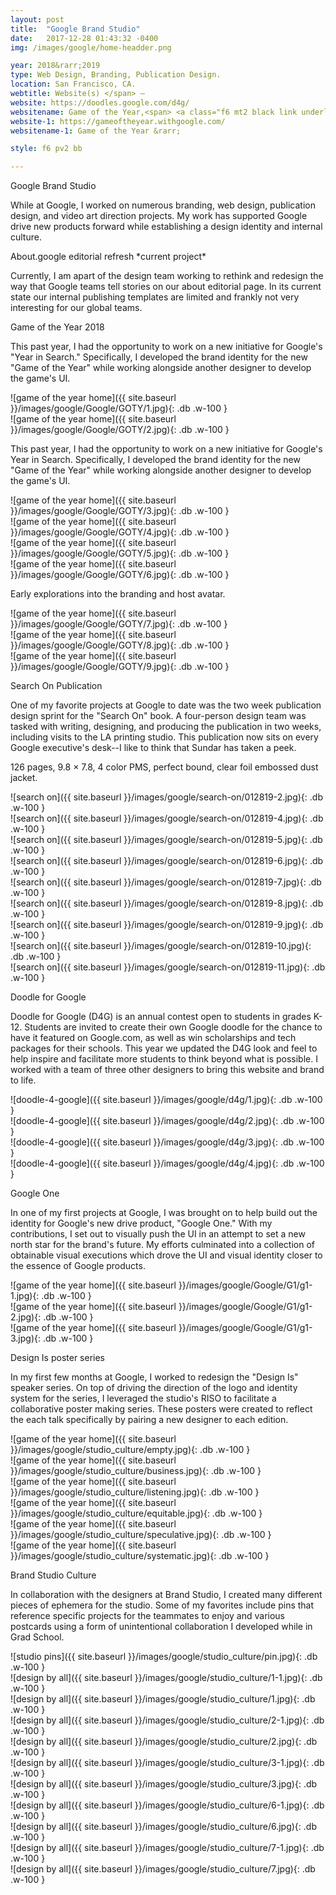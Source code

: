 ```yaml
---
layout: post
title:  "Google Brand Studio"
date:   2017-12-28 01:43:32 -0400
img: /images/google/home-headder.png

year: 2018&rarr;2019
type: Web Design, Branding, Publication Design.  
location: San Francisco, CA.
webtitle: Website(s) </span> —
website: https://doodles.google.com/d4g/
websitename: Game of the Year,<span> <a class="f6 mt2 black link underline-hover" target="_blank" href="https://doodles.google.com/d4g/">Doodle for Google, </a> <span> <a class="f6 mt2 black link underline-hover" target="_blank" href="https://www.youtube.com/playlist?list=PL590L5WQmH8dIdGztNYxH2SyMKwY_2Zwq#_ga=2.255468170.388998004.1549253508-943015284.1549253508">Search On, </a>
website-1: https://gameoftheyear.withgoogle.com/
websitename-1: Game of the Year &rarr;

style: f6 pv2 bb

---
```


 <p class="alcove f4 f3-ns">Google Brand Studio</p>

While at Google, I worked on numerous branding, web design, publication design, and video art direction projects. My work has supported Google drive new products forward while establishing a design identity and internal culture.


<!-- line -->
<p class=" mt0 w-100 dib bb mb5 pb3"/>
<!-- h2 -->
<p class="alcove f4 f3-ns">About.google editorial refresh *current project* </p>

Currently, I am apart of the design team working to rethink and redesign the way that Google teams tell stories on our about editorial page. In its current state our internal publishing templates are limited and frankly not very interesting for our global teams.  


<!-- line -->
<p class=" mt0 w-100 dib bb mb5 pb3"/>
<!-- h2 -->
<p class="alcove f4 f3-ns">Game of the Year 2018</p>

This past year, I had the opportunity to work on a new initiative for Google's "Year in Search." Specifically, I developed the brand identity for the new "Game of the Year" while working alongside another designer to develop the game's UI.


<div class="fl w-100  w-100-l ph2 " markdown="1">
![game of the year home]({{ site.baseurl }}/images/google/Google/GOTY/1.jpg){: .db .w-100 }
</div>

<div class="fl w-100  w-100-l ph2 mb5" markdown="1">
![game of the year home]({{ site.baseurl }}/images/google/Google/GOTY/2.jpg){: .db .w-100 }
</div>


This past year, I had the opportunity to work on a new initiative for Google's Year in Search. Specifically, I developed the brand identity for the new "Game of the Year" while working alongside another designer to develop the game's UI.


<div class="fl w-100  w-50-l ph2 " markdown="1">
![game of the year home]({{ site.baseurl }}/images/google/Google/GOTY/3.jpg){: .db .w-100 }
</div>

<div class="fl w-100  w-50-l ph2 " markdown="1">
![game of the year home]({{ site.baseurl }}/images/google/Google/GOTY/4.jpg){: .db .w-100 }
</div>

<div class="fl w-100  w-50-l ph2 " markdown="1">
![game of the year home]({{ site.baseurl }}/images/google/Google/GOTY/5.jpg){: .db .w-100 }
</div>

<div class="fl w-100  w-50-l ph2 mb5 " markdown="1">
![game of the year home]({{ site.baseurl }}/images/google/Google/GOTY/6.jpg){: .db .w-100 }
</div>


Early explorations into the branding and host avatar.


<div class="fl w-100  w-100-l ph2 " markdown="1">
![game of the year home]({{ site.baseurl }}/images/google/Google/GOTY/7.jpg){: .db .w-100 }
</div>

<div class="fl w-100  w-50-l ph2 " markdown="1">
![game of the year home]({{ site.baseurl }}/images/google/Google/GOTY/8.jpg){: .db .w-100 }
</div>

<div class="fl w-100  w-50-l ph2 " markdown="1">
![game of the year home]({{ site.baseurl }}/images/google/Google/GOTY/9.jpg){: .db .w-100 }
</div>

<!-- line -->
<p class=" mt0 w-100 dib bb mb5 pb3"/>
<!-- h2 -->
<p class="alcove f4 f3-ns"> Search On Publication </p>

One of my favorite projects at Google to date was the two week publication design sprint for the "Search On" book. A four-person design team was tasked with writing, designing, and producing the publication in two weeks, including visits to the LA printing studio. This publication now sits on every Google executive's desk--I like to think that Sundar has taken a peek.

126 pages, 9.8 × 7.8, 4 color PMS, perfect bound, clear foil embossed dust jacket.  

<div class="fl w-100  w-100-l ph2 " markdown="1">
![search on]({{ site.baseurl }}/images/google/search-on/012819-2.jpg){: .db .w-100 }
</div>

<div class="fl w-100  w-100-l ph2 " markdown="1">
![search on]({{ site.baseurl }}/images/google/search-on/012819-4.jpg){: .db .w-100 }
</div>

<div class="fl w-100  w-100-l ph2 " markdown="1">
![search on]({{ site.baseurl }}/images/google/search-on/012819-5.jpg){: .db .w-100 }
</div>

<div class="fl w-100  w-50-l ph2 " markdown="1">
![search on]({{ site.baseurl }}/images/google/search-on/012819-6.jpg){: .db .w-100 }
</div>

<div class="fl w-100  w-50-l ph2 " markdown="1">
![search on]({{ site.baseurl }}/images/google/search-on/012819-7.jpg){: .db .w-100 }
</div>

<div class="fl w-100  w-100-l ph2 " markdown="1">
![search on]({{ site.baseurl }}/images/google/search-on/012819-8.jpg){: .db .w-100 }
</div>


<div class="fl w-100  w-50-l ph2 " markdown="1">
![search on]({{ site.baseurl }}/images/google/search-on/012819-9.jpg){: .db .w-100 }
</div>

<div class="fl w-100  w-50-l ph2 " markdown="1">
![search on]({{ site.baseurl }}/images/google/search-on/012819-10.jpg){: .db .w-100 }
</div>


<div class="fl w-100  w-100-l ph2 " markdown="1">
![search on]({{ site.baseurl }}/images/google/search-on/012819-11.jpg){: .db .w-100 }
</div>



<!-- line -->
<p class=" mt0 w-100 dib bb mb5 pb3"/>
<!-- h2 -->
<p class="alcove f4 f3-ns"> Doodle for Google </p>

Doodle for Google (D4G) is an annual contest open to students in grades K-12. Students are invited to create their own Google doodle for the chance to have it featured on Google.com, as well as win scholarships and tech packages for their schools. This year we updated the D4G look and feel to help inspire and facilitate more students to think beyond what is possible. I worked with a team of three other designers to bring this website and brand to life.

<div class="fl w-100  w-100-l ph2 " markdown="1">
![doodle-4-google]({{ site.baseurl }}/images/google/d4g/1.jpg){: .db .w-100 }
</div>

<div class="fl w-100  w-50-l ph2 " markdown="1">
![doodle-4-google]({{ site.baseurl }}/images/google/d4g/2.jpg){: .db .w-100 }
</div>


<div class="fl w-100  w-50-l ph2 " markdown="1">
![doodle-4-google]({{ site.baseurl }}/images/google/d4g/3.jpg){: .db .w-100 }
</div>


<div class="fl w-100  w-100-l ph2 " markdown="1">
![doodle-4-google]({{ site.baseurl }}/images/google/d4g/4.jpg){: .db .w-100 }
</div>


<!-- line -->
<p class=" mt0 w-100 dib bb mb5 pb3"/>
<!-- h2 -->
<p class="alcove f4 f3-ns"> Google One  </p>

In one of my first projects at Google, I was brought on to help build out the identity for Google's new drive product, "Google One." With my contributions, I set out to visually push the UI in an attempt to set a new north star for the brand's future. My efforts culminated into a collection of obtainable visual executions which drove the UI and visual identity closer to the essence of Google products.

<div class="fl w-100  w-100-l ph2 " markdown="1">
![game of the year home]({{ site.baseurl }}/images/google/Google/G1/g1-1.jpg){: .db .w-100 }
</div>
<div class="fl w-100  w-100-l ph2 " markdown="1">
![game of the year home]({{ site.baseurl }}/images/google/Google/G1/g1-2.jpg){: .db .w-100 }
</div>
<div class="fl w-100  w-100-l ph2 " markdown="1">
![game of the year home]({{ site.baseurl }}/images/google/Google/G1/g1-3.jpg){: .db .w-100 }
</div>



<!-- line -->
<p class=" mt0 w-100 dib bb mb5 pb3"/>
<!-- h2 -->
<p class="alcove f4 f3-ns"> Design Is poster series</p>

In my first few months at Google, I worked to redesign the "Design Is" speaker series. On top of driving the direction of the logo and identity system for the series, I leveraged the studio's RISO to facilitate a collaborative poster making series. These posters were created to reflect the each talk specifically by pairing a new designer to each edition.

<div class="fl w-100  w-50-l ph2 " markdown="1">
![game of the year home]({{ site.baseurl }}/images/google/studio_culture/empty.jpg){: .db .w-100 }
</div>
<div class="fl w-100  w-50-l ph2 " markdown="1">
![game of the year home]({{ site.baseurl }}/images/google/studio_culture/business.jpg){: .db .w-100 }
</div>
<div class="fl w-100  w-50-l ph2 " markdown="1">
![game of the year home]({{ site.baseurl }}/images/google/studio_culture/listening.jpg){: .db .w-100 }
</div>

<div class="fl w-100  w-50-l ph2 " markdown="1">
![game of the year home]({{ site.baseurl }}/images/google/studio_culture/equitable.jpg){: .db .w-100 }
</div>
<div class="fl w-100  w-50-l ph2 " markdown="1">
![game of the year home]({{ site.baseurl }}/images/google/studio_culture/speculative.jpg){: .db .w-100 }
</div>
<div class="fl w-100  w-50-l ph2 " markdown="1">
![game of the year home]({{ site.baseurl }}/images/google/studio_culture/systematic.jpg){: .db .w-100 }
</div>

<!-- line -->
<p class=" mt0 w-100 dib bb mb5 pb3"/>
<!-- h2 -->
<p class="alcove f4 f3-ns"> Brand Studio Culture</p>

In collaboration with the designers at Brand Studio, I created many different pieces of ephemera for the studio. Some of my favorites include pins that reference specific projects for the teammates to enjoy and various postcards using a form of unintentional collaboration I developed while in Grad School.

<div class="fl w-100  w-100-l ph2 " markdown="1">
![studio pins]({{ site.baseurl }}/images/google/studio_culture/pin.jpg){: .db .w-100 }
</div>

<div class="fl w-100  w-50-l ph2 " markdown="1">
![design by all]({{ site.baseurl }}/images/google/studio_culture/1-1.jpg){: .db .w-100 }
</div>

<div class="fl w-100  w-50-l ph2 " markdown="1">
![design by all]({{ site.baseurl }}/images/google/studio_culture/1.jpg){: .db .w-100 }
</div>

<div class="fl w-100  w-50-l ph2 " markdown="1">
![design by all]({{ site.baseurl }}/images/google/studio_culture/2-1.jpg){: .db .w-100 }
</div>

<div class="fl w-100  w-50-l ph2 " markdown="1">
![design by all]({{ site.baseurl }}/images/google/studio_culture/2.jpg){: .db .w-100 }
</div>
<div class="fl w-100  w-50-l ph2 " markdown="1">
![design by all]({{ site.baseurl }}/images/google/studio_culture/3-1.jpg){: .db .w-100 }
</div>

<div class="fl w-100  w-50-l ph2 " markdown="1">
![design by all]({{ site.baseurl }}/images/google/studio_culture/3.jpg){: .db .w-100 }
</div>
<div class="fl w-100  w-50-l ph2 " markdown="1">
![design by all]({{ site.baseurl }}/images/google/studio_culture/6-1.jpg){: .db .w-100 }
</div>

<div class="fl w-100  w-50-l ph2 " markdown="1">
![design by all]({{ site.baseurl }}/images/google/studio_culture/6.jpg){: .db .w-100 }
</div>
<div class="fl w-100  w-50-l ph2 " markdown="1">
![design by all]({{ site.baseurl }}/images/google/studio_culture/7-1.jpg){: .db .w-100 }
</div>

<div class="fl w-100  w-50-l ph2 " markdown="1">
![design by all]({{ site.baseurl }}/images/google/studio_culture/7.jpg){: .db .w-100 }
</div>
